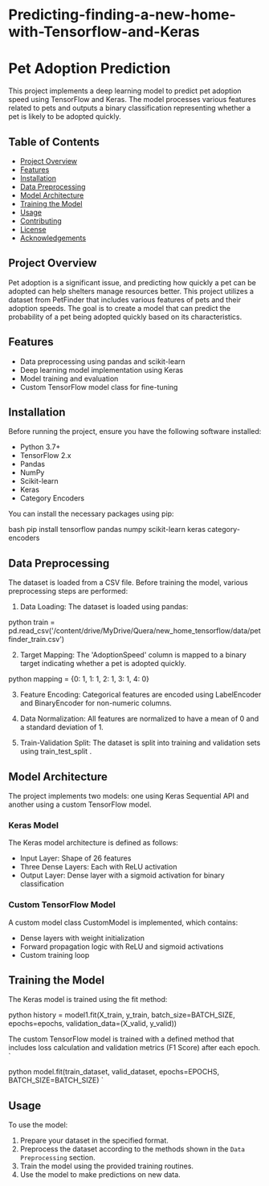 # Predicting-finding-a-new-home-with-Tensorflow-and-Keras
# Pet Adoption Prediction

This project implements a deep learning model to predict pet adoption speed using TensorFlow and Keras. The model processes various features related to pets and outputs a binary classification representing whether a pet is likely to be adopted quickly.

## Table of Contents

- [Project Overview](#project-overview)
- [Features](#features)
- [Installation](#installation)
- [Data Preprocessing](#data-preprocessing)
- [Model Architecture](#model-architecture)
- [Training the Model](#training-the-model)
- [Usage](#usage)
- [Contributing](#contributing)
- [License](#license)
- [Acknowledgements](#acknowledgements)

## Project Overview

Pet adoption is a significant issue, and predicting how quickly a pet can be adopted can help shelters manage resources better. This project utilizes a dataset from PetFinder that includes various features of pets and their adoption speeds. The goal is to create a model that can predict the probability of a pet being adopted quickly based on its characteristics.

## Features

- Data preprocessing using pandas and scikit-learn
- Deep learning model implementation using Keras
- Model training and evaluation
- Custom TensorFlow model class for fine-tuning

## Installation

Before running the project, ensure you have the following software installed:

- Python 3.7+
- TensorFlow 2.x
- Pandas
- NumPy
- Scikit-learn
- Keras
- Category Encoders

You can install the necessary packages using pip:

bash
pip install tensorflow pandas numpy scikit-learn keras category-encoders

## Data Preprocessing

The dataset is loaded from a CSV file. Before training the model, various preprocessing steps are performed:

1. Data Loading: The dataset is loaded using pandas:
 

python
   train = pd.read_csv('/content/drive/MyDrive/Quera/new_home_tensorflow/data/petfinder_train.csv')
  

2. Target Mapping: The 'AdoptionSpeed' column is mapped to a binary target indicating whether a pet is adopted quickly.
 

python
   mapping = {0: 1, 1: 1, 2: 1, 3: 1, 4: 0}
  

3. Feature Encoding: Categorical features are encoded using
LabelEncoder
and
BinaryEncoder
for non-numeric columns.

4. Data Normalization: All features are normalized to have a mean of 0 and a standard deviation of 1.

5. Train-Validation Split: The dataset is split into training and validation sets using
train_test_split
.

## Model Architecture

The project implements two models: one using Keras Sequential API and another using a custom TensorFlow model.

### Keras Model

The Keras model architecture is defined as follows:
- Input Layer: Shape of 26 features
- Three Dense Layers: Each with ReLU activation
- Output Layer: Dense layer with a sigmoid activation for binary classification

### Custom TensorFlow Model

A custom model class
CustomModel
is implemented, which contains:
- Dense layers with weight initialization
- Forward propagation logic with ReLU and sigmoid activations
- Custom training loop

## Training the Model

The Keras model is trained using the fit method:

python
history = model1.fit(X_train, y_train, batch_size=BATCH_SIZE, epochs=epochs, validation_data=(X_valid, y_valid))

The custom TensorFlow model is trained with a defined method that includes loss calculation and validation metrics (F1 Score) after each epoch.
`


python
model.fit(train_dataset, valid_dataset, epochs=EPOCHS, BATCH_SIZE=BATCH_SIZE)
`


## Usage

To use the model:
1. Prepare your dataset in the specified format.
2. Preprocess the dataset according to the methods shown in the `Data Preprocessing` section.
3. Train the model using the provided training routines.
4. Use the model to make predictions on new data.
